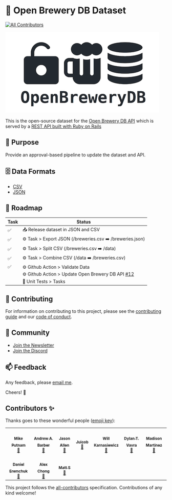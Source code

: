 # 🍻 Open Brewery DB Dataset
<!-- ALL-CONTRIBUTORS-BADGE:START - Do not remove or modify this section -->
[![All Contributors](https://img.shields.io/badge/all_contributors-10-orange.svg?style=flat-square)](#contributors-)
<!-- ALL-CONTRIBUTORS-BADGE:END -->

![Open Brewery DB Logo](OpenBreweryDBLogo.png)

This is the open-source dataset for the [Open Brewery DB API](https://www.openbrewerydb.org/) which is served by a [REST API built with Ruby on Rails](https://github.com/chrisjm/openbrewerydb-rails-api)

## 🎯 Purpose

Provide an approval-based pipeline to update the dataset and API.

## 🗄 Data Formats

* [CSV](breweries.csv)
* [JSON](breweries.json)

## 🚛 Roadmap

| Task | Status |
| --- | --- |
| ✅ | 📤 Release dataset in JSON and CSV |
| ✅ | ⚙️ Task > Export JSON (/breweries.csv ➡️ /breweries.json) |
| ✅ | ⚙️ Task > Split CSV (/breweries.csv ➡️ /data) |
| ✅ | ⚙️ Task > Combine CSV (/data ➡️ /breweries.csv) |
| ✅ | ⚙️ Github Action > Validate Data |
|  | ⚙️ Github Action > Update Open Brewery DB API [#12](https://github.com/openbrewerydb/openbrewerydb/issues/12) |
|  | 🤖 Unit Tests > Tasks |

## 🤝 Contributing

For information on contributing to this project, please see the [contributing guide](CONTRIBUTING.md) and our [code of conduct](CODE_OF_CONDUCT.md).

## 👾 Community

* [Join the Newsletter](http://eepurl.com/dBjS0j)
* [Join the Discord](https://discord.gg/SHtpdEN)

## 📫 Feedback

Any feedback, please [email me](mailto:chris@openbrewerydb.org).

Cheers! 🍻

## Contributors ✨

Thanks goes to these wonderful people ([emoji key](https://allcontributors.org/docs/en/emoji-key)):

<!-- ALL-CONTRIBUTORS-LIST:START - Do not remove or modify this section -->
<!-- prettier-ignore-start -->
<!-- markdownlint-disable -->
<table>
  <tr>
    <td align="center"><a href="https://theputnams.net/mike/"><img src="https://avatars3.githubusercontent.com/u/213371?v=4?s=100" width="100px;" alt=""/><br /><sub><b>Mike Putnam</b></sub></a><br /><a href="#data-mikeputnam" title="Data">🔣</a></td>
    <td align="center"><a href="https://andrewbarber.me/"><img src="https://avatars0.githubusercontent.com/u/135927?v=4?s=100" width="100px;" alt=""/><br /><sub><b>Andrew A. Barber</b></sub></a><br /><a href="#data-AndrewBarber" title="Data">🔣</a></td>
    <td align="center"><a href="http://www.therearefourmics.com/"><img src="https://avatars2.githubusercontent.com/u/39307371?v=4?s=100" width="100px;" alt=""/><br /><sub><b>Jason Allen</b></sub></a><br /><a href="#data-jallend1" title="Data">🔣</a></td>
    <td align="center"><a href="https://github.com/Juicob"><img src="https://avatars1.githubusercontent.com/u/68080175?v=4?s=100" width="100px;" alt=""/><br /><sub><b>Juicob</b></sub></a><br /><a href="#data-Juicob" title="Data">🔣</a></td>
    <td align="center"><a href="https://github.com/wkarney"><img src="https://avatars0.githubusercontent.com/u/35663282?v=4?s=100" width="100px;" alt=""/><br /><sub><b>Will Karnasiewicz</b></sub></a><br /><a href="#data-wkarney" title="Data">🔣</a></td>
    <td align="center"><a href="https://dvavs.github.io/"><img src="https://avatars0.githubusercontent.com/u/49594473?v=4?s=100" width="100px;" alt=""/><br /><sub><b>Dylan T. Vavra</b></sub></a><br /><a href="#data-dvavs" title="Data">🔣</a></td>
    <td align="center"><a href="https://github.com/amadisonm1209"><img src="https://avatars0.githubusercontent.com/u/44384309?v=4?s=100" width="100px;" alt=""/><br /><sub><b>Madison Martinez</b></sub></a><br /><a href="#data-amadisonm1209" title="Data">🔣</a></td>
  </tr>
  <tr>
    <td align="center"><a href="https://github.com/danieleremchuk"><img src="https://avatars0.githubusercontent.com/u/50344935?v=4?s=100" width="100px;" alt=""/><br /><sub><b>Daniel Eremchuk</b></sub></a><br /><a href="#data-danieleremchuk" title="Data">🔣</a></td>
    <td align="center"><a href="https://github.com/alexchong"><img src="https://avatars2.githubusercontent.com/u/18007017?v=4?s=100" width="100px;" alt=""/><br /><sub><b>Alex Chong</b></sub></a><br /><a href="#data-alexchong" title="Data">🔣</a></td>
    <td align="center"><a href="https://www.jackofalladmins.com/"><img src="https://avatars0.githubusercontent.com/u/19848610?v=4?s=100" width="100px;" alt=""/><br /><sub><b>Matt S</b></sub></a><br /><a href="#data-MStewGT" title="Data">🔣</a></td>
  </tr>
</table>

<!-- markdownlint-restore -->
<!-- prettier-ignore-end -->

<!-- ALL-CONTRIBUTORS-LIST:END -->

This project follows the [all-contributors](https://github.com/all-contributors/all-contributors) specification. Contributions of any kind welcome!